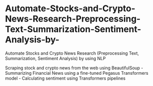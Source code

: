 # Automate-Stocks-and-Crypto-News-Research-Preprocessing-Text-Summarization-Sentiment-Analysis-by-
Automate Stocks and Crypto News Research (Preprocessing Text, Summarization, Sentiment Analysis) by using NLP

Scraping stock and crypto news from the web using BeautifulSoup - Summarizing Financial News using a fine-tuned Pegasus Transformers model - Calculating sentiment using Transformers pipelines
